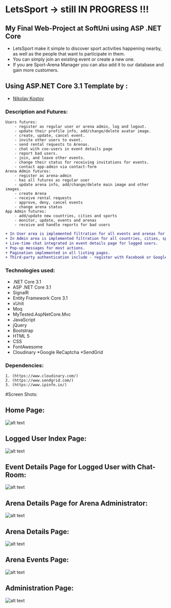 # LetsSport -> still IN PROGRESS !!!
## My Final Web-Project at SoftUni using ASP .NET Core


* LetsSport make it simple to discover sport activities happening nearby, as well as the people that want to participate in them. 
* You can simply join an existing event or create a new one.
* If you are Sport-Arena Manager you can also add it to our database and gain more customers.


## Using ASP.NET Core 3.1 Template by :

- [Nikolay Kostov](https://github.com/NikolayIT)

### Description and Futures:
	Users futures:
		- register as regular user or arena admin, log and logout.
		- update their profile info, add/change/delete avatar image.
		- create, update, cancel event.
		- invite other users to event.
		- send rental requests to Arenas.
		- chat with coo-users in event details page
		- report bad users.
		- join, and leave other events.
		- change their status for receiving invitations for events.
		- contact app-admin via contact-form
	Arena Admin futures:
		- register as arena-admin
		- has all futures as regular user
		- update arena info, add/change/delete main image and other images.
		- create Arena
		- receive rental requests
		- approve, deny, cancel events
		- change arena status
	App Admin futures:
		- add/update new countries, cities and sports
		- monitor, update, events and arenas
		- receive and handle reports for bad users

```diff
+ In User area is implemented filtration for all events and arenas for better interaction.
+ In Admin area is implemented filtration for all countries, cities, sports, evens, arenas, reports. 
+ Live-time chat integrated in event details page for logged users.
+ Pop-up messages for most actions.
+ Pagination implemented in all listing pages.
+ Third-party authentication include - register with Facebook or Google account.
```

### Technologies used:
* .NET Core 3.1
* ASP .NET Core 3.1
* SignalR
* Entity Framework Core 3.1
* xUnit
* Moq
* MyTested.AspNetCore.Mvc
* JavaScript
* jQuery
* Bootstrap
* HTML 5
* CSS
* FontAwesome
* Cloudinary
*Google ReCaptcha
*SendGrid

### Dependencies:
	1. (https://www.cloudinary.com/)
	2. (https://www.sendgrid.com/)
	3. (https://www.ipinfo.io/)

#Screen Shots:

## Home Page:
![alt text](https://res.cloudinary.com/dziee8jfp/image/upload/v1587216948/ProjectScreenShots/1.home_page_mh10cs.jpg)

## Logged User Index Page:
![alt text](https://res.cloudinary.com/dziee8jfp/image/upload/v1587216948/ProjectScreenShots/2.home_logged_s9u5jb.jpg)

## Event Details Page for Logged User with Chat-Room:
![alt text](https://res.cloudinary.com/dziee8jfp/image/upload/v1587216948/ProjectScreenShots/3.event_details_yrl4q1.png)

## Arena Details Page for Arena Administrator:
![alt text](https://res.cloudinary.com/dziee8jfp/image/upload/v1587216950/ProjectScreenShots/4.arena_zar7zf.png)

## Arena Details Page:
![alt text](https://res.cloudinary.com/dziee8jfp/image/upload/v1587216948/ProjectScreenShots/5.koldr_iwefee.jpg)
	
## Arena Events Page:
![alt text](https://res.cloudinary.com/dziee8jfp/image/upload/v1587218316/ProjectScreenShots/6.arena_events_midne2.jpg)

## Administration Page:
![alt text](https://res.cloudinary.com/dziee8jfp/image/upload/v1587218442/ProjectScreenShots/7.admin_bvkzau.jpg)	





